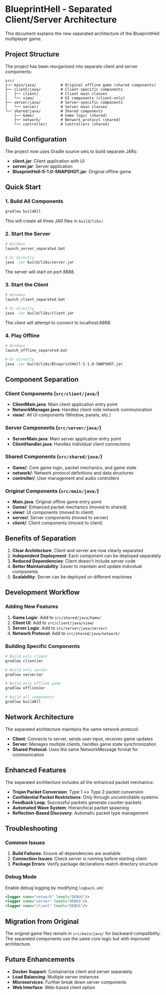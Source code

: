 # BlueprintHell - Separated Client/Server Architecture

This document explains the new separated architecture of the BlueprintHell multiplayer game.

## Project Structure

The project has been reorganized into separate client and server components:

```
src/
├── main/java/           # Original offline game (shared components)
├── client/java/         # Client-specific components
│   ├── client/          # Client main classes
│   └── view/            # UI components (client-only)
├── server/java/         # Server-specific components
│   └── server/          # Server main classes
└── shared/java/         # Shared components
    ├── Game/            # Game logic (shared)
    ├── network/         # Network protocol (shared)
    └── controller/      # Controllers (shared)
```

## Build Configuration

The project now uses Gradle source sets to build separate JARs:

- **client.jar**: Client application with UI
- **server.jar**: Server application
- **BlueprintHell-5-1.0-SNAPSHOT.jar**: Original offline game

## Quick Start

### 1. Build All Components

```bash
gradlew buildAll
```

This will create all three JAR files in `build/libs/`.

### 2. Start the Server

```bash
# Windows
launch_server_separated.bat

# Or directly
java -jar build/libs/server.jar
```

The server will start on port 8888.

### 3. Start the Client

```bash
# Windows
launch_client_separated.bat

# Or directly
java -jar build/libs/client.jar
```

The client will attempt to connect to localhost:8888.

### 4. Play Offline

```bash
# Windows
launch_offline_separated.bat

# Or directly
java -jar build/libs/BlueprintHell-5-1.0-SNAPSHOT.jar
```

## Component Separation

### Client Components (`src/client/java/`)

- **ClientMain.java**: Main client application entry point
- **NetworkManager.java**: Handles client-side network communication
- **view/**: All UI components (Window, panels, etc.)

### Server Components (`src/server/java/`)

- **ServerMain.java**: Main server application entry point
- **ClientHandler.java**: Handles individual client connections

### Shared Components (`src/shared/java/`)

- **Game/**: Core game logic, packet mechanics, and game state
- **network/**: Network protocol definitions and data structures
- **controller/**: User management and audio controllers

### Original Components (`src/main/java/`)

- **Main.java**: Original offline game entry point
- **Game/**: Enhanced packet mechanics (moved to shared)
- **view/**: UI components (moved to client)
- **server/**: Server components (moved to server)
- **client/**: Client components (moved to client)

## Benefits of Separation

1. **Clear Architecture**: Client and server are now clearly separated
2. **Independent Deployment**: Each component can be deployed separately
3. **Reduced Dependencies**: Client doesn't include server code
4. **Better Maintainability**: Easier to maintain and update individual components
5. **Scalability**: Server can be deployed on different machines

## Development Workflow

### Adding New Features

1. **Game Logic**: Add to `src/shared/java/Game/`
2. **Client UI**: Add to `src/client/java/view/`
3. **Server Logic**: Add to `src/server/java/server/`
4. **Network Protocol**: Add to `src/shared/java/network/`

### Building Specific Components

```bash
# Build only client
gradlew clientJar

# Build only server
gradlew serverJar

# Build only offline game
gradlew offlineJar

# Build all components
gradlew buildAll
```

## Network Architecture

The separated architecture maintains the same network protocol:

- **Client**: Connects to server, sends user input, receives game updates
- **Server**: Manages multiple clients, handles game state synchronization
- **Shared Protocol**: Uses the same NetworkMessage format for communication

## Enhanced Features

The separated architecture includes all the enhanced packet mechanics:

- **Trojan Packet Conversion**: Type 1 ↔ Type 2 packet conversion
- **Confidential Packet Restrictions**: Only through uncontrollable systems
- **Feedback Loop**: Successful packets generate counter-packets
- **Automated Wave System**: Hierarchical packet spawning
- **Reflection-Based Discovery**: Automatic packet type management

## Troubleshooting

### Common Issues

1. **Build Failures**: Ensure all dependencies are available
2. **Connection Issues**: Check server is running before starting client
3. **Package Errors**: Verify package declarations match directory structure

### Debug Mode

Enable debug logging by modifying `logback.xml`:

```xml
<logger name="network" level="DEBUG"/>
<logger name="server" level="DEBUG"/>
<logger name="client" level="DEBUG"/>
```

## Migration from Original

The original game files remain in `src/main/java/` for backward compatibility. The separated components use the same core logic but with improved architecture.

## Future Enhancements

- **Docker Support**: Containerize client and server separately
- **Load Balancing**: Multiple server instances
- **Microservices**: Further break down server components
- **Web Interface**: Web-based client option
